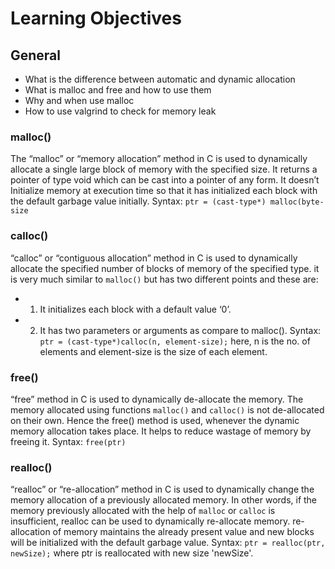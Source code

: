 # Learning Objectives
## General
* What is the difference between automatic and dynamic allocation
* What is malloc and free and how to use them
* Why and when use malloc
* How to use valgrind to check for memory leak
### malloc() 
The “malloc” or “memory allocation” method in C is used to dynamically allocate a single large block of memory with the specified size. It returns a pointer of type void which can be cast into a pointer of any form. It doesn’t Initialize memory at execution time so that it has initialized each block with the default garbage value initially. 
Syntax: 
      ``ptr = (cast-type*) malloc(byte-size``

 ### calloc() 
 “calloc” or “contiguous allocation” method in C is used to dynamically allocate the specified number of blocks of memory of the specified type. it is very much similar to ``malloc()`` but has two different points and these are:
* 1. It initializes each block with a default value ‘0’.
* 2. It has two parameters or arguments as compare to malloc().
Syntax: 
        ``ptr = (cast-type*)calloc(n, element-size);``
here, n is the no. of elements and element-size is the size of each element.

### free() 
“free” method in C is used to dynamically de-allocate the memory. The memory 
allocated using functions ``malloc()`` and ``calloc()`` is not de-allocated on their own. Hence the free() method is used, whenever the dynamic memory allocation takes place. It helps to reduce wastage of memory by freeing it.
Syntax: 
              ``free(ptr)``

### realloc()
“realloc” or “re-allocation” method in C is used to dynamically change the 
memory allocation of a previously allocated memory. In other words, if the 
memory previously allocated with the help of ``malloc`` or ``calloc`` is insufficient, 
realloc can be used to dynamically re-allocate memory. re-allocation of memory 
maintains the already present value and new blocks will be initialized with the 
default garbage value.
Syntax: 
              ``ptr = realloc(ptr, newSize);``
where ptr is reallocated with new size 'newSize'.
